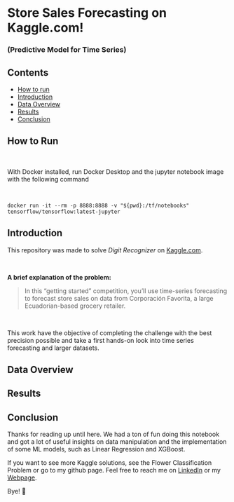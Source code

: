 # Store Sales Forecasting on Kaggle.com! 
### (Predictive Model for Time Series)

## Contents

- [How to run](#howtorun)
- [Introduction](#introduction)
- [Data Overview](#data-overview)
- [Results](#results)
- [Conclusion](#conclusion)
  
## How to Run

<br>

With Docker installed, run Docker Desktop and the jupyter notebook image with the following command

<br>

```
docker run -it --rm -p 8888:8888 -v "${pwd}:/tf/notebooks" tensorflow/tensorflow:latest-jupyter
```
## Introduction

This repository was made to solve *Digit Recognizer* on [Kaggle.com](https://www.kaggle.com/competitions/digit-recognizer).

<br/>

**A brief explanation of the problem:**

> In this “getting started” competition, you’ll use time-series forecasting to forecast store sales on data from Corporación Favorita, a large Ecuadorian-based grocery retailer.

<br/>

This work have the objective of completing the challenge with the best precision possible and take a first hands-on look into time series forecasting and larger datasets.

## Data Overview



## Results



## Conclusion

Thanks for reading up until here. We had a ton of fun doing this notebook and got a lot of useful insights on data manipulation and the implementation of some ML models, such as Linear Regression and XGBoost.

If you want to see more Kaggle solutions, see the Flower Classification Problem or go to my github page. Feel free to reach me on [LinkedIn](https://www.linkedin.com/in/isaiapedro/) or my [Webpage](https://github.com/isaiapedro/Portfolio-Website).

Bye! 👋
